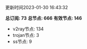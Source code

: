 更新时间2023-01-30 16:43:32

**总订阅: 73**
**总节点: 666**
**有效节点: 146**
- v2ray节点: 134
- trojan节点: 3
- ss节点: 9
